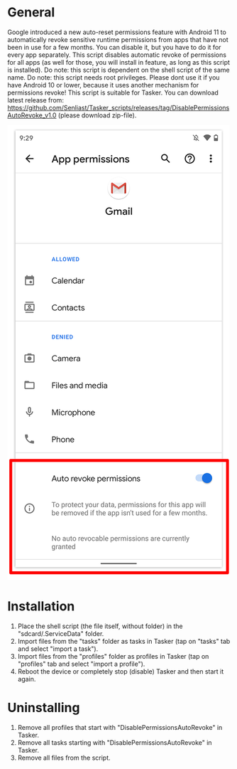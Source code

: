 # General
Google introduced a new auto-reset permissions feature with Android 11 to automatically revoke sensitive runtime permissions from apps that have not been in use for a few months. You can disable it, but you have to do it for every app separately. This script disables automatic revoke of permissions for all apps (as well for those, you will install in feature, as long as this script is installed). Do note: this script is dependent on the shell script of the same name. Do note: this script needs root privileges. Please dont use it if you have Android 10 or lower, because it uses another mechanism for permissions revoke! This script is suitable for Tasker. You can download latest release from: https://github.com/Senliast/Tasker_scripts/releases/tag/DisablePermissionsAutoRevoke_v1.0 (please download zip-file).

![Android 11 automatic permissions revoke](https://github.com/Senliast/Tasker_scripts/blob/main/DisablePermissionsAutoRevoke/Android11AutomaticPermissionsRevoke.jpg)

# Installation
1. Place the shell script (the file itself, without folder) in the "sdcard/.ServiceData" folder.
2. Import files from the "tasks" folder as tasks in Tasker (tap on "tasks" tab and select "import a task").
3. Import files from the "profiles" folder as profiles in Tasker (tap on "profiles" tab and select "import a profile").
4. Reboot the device or completely stop (disable) Tasker and then start it again.

# Uninstalling
1. Remove all profiles that start with "DisablePermissionsAutoRevoke" in Tasker.
2. Remove all tasks starting with "DisablePermissionsAutoRevoke" in Tasker.
3. Remove all files from the script.
